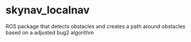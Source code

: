 skynav_localnav
===============

ROS package that detects obstacles and creates a path around obstacles based on a adjusted bug2 algorithm
